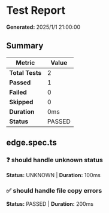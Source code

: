 # Test Report

**Generated:** 2025/1/1 21:00:00

## Summary

| Metric | Value |
|--------|-------|
| **Total Tests** | 2 |
| **Passed** | 1 |
| **Failed** | 0 |
| **Skipped** | 0 |
| **Duration** | 0ms |
| **Status** | PASSED |

## edge.spec.ts

### ❓ should handle unknown status

**Status:** UNKNOWN | **Duration:** 100ms

### ✅ should handle file copy errors

**Status:** PASSED | **Duration:** 200ms

